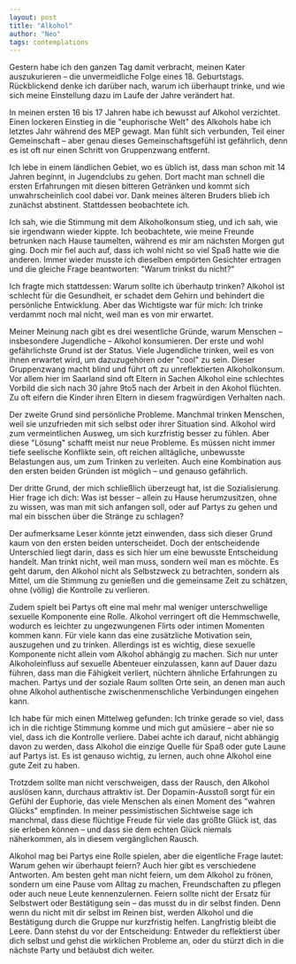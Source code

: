 ```yaml
---
layout: post
title: "Alkohol"
author: "Neo"
tags: contemplations
---
```


Gestern habe ich den ganzen Tag damit verbracht, meinen Kater auszukurieren – die unvermeidliche Folge eines 18. Geburtstags. Rückblickend denke ich darüber nach, warum ich überhaupt trinke, und wie sich meine Einstellung dazu im Laufe der Jahre verändert hat.

In meinen ersten 16 bis 17 Jahren habe ich bewusst auf Alkohol verzichtet. Einen lockeren Einstieg in die "euphorische Welt" des Alkohols habe ich letztes Jahr während des MEP gewagt. Man fühlt sich verbunden, Teil einer Gemeinschaft – aber genau dieses Gemeinschaftsgefühl ist gefährlich, denn es ist oft nur einen Schritt von Gruppenzwang entfernt.

Ich lebe in einem ländlichen Gebiet, wo es üblich ist, dass man schon mit 14 Jahren beginnt, in Jugendclubs zu gehen. Dort macht man schnell die ersten Erfahrungen mit diesen bitteren Getränken und kommt sich unwahrscheinlich cool dabei vor. Dank meines älteren Bruders blieb ich zunächst abstinent. Stattdessen beobachtete ich.

Ich sah, wie die Stimmung mit dem Alkoholkonsum stieg, und ich sah, wie sie irgendwann wieder kippte. Ich beobachtete, wie meine Freunde betrunken nach Hause taumelten, während es mir am nächsten Morgen gut ging. Doch mir fiel auch auf, dass ich wohl nicht so viel Spaß hatte wie die anderen. Immer wieder musste ich dieselben empörten Gesichter ertragen und die gleiche Frage beantworten: "Warum trinkst du nicht?"

Ich fragte mich stattdessen: Warum sollte ich überhautp trinken? Alkohol ist schlecht für die Gesundheit, er schadet dem Gehirn und behindert die persönliche Entwicklung. Aber das Wichtigste war für mich: Ich trinke verdammt noch mal nicht, weil man es von mir erwartet.

Meiner Meinung nach gibt es drei wesentliche Gründe, warum Menschen – insbesondere Jugendliche – Alkohol konsumieren. Der erste und wohl gefährlichste Grund ist der Status. Viele Jugendliche trinken, weil es von ihnen erwartet wird, um dazuzugehören oder "cool" zu sein. Dieser Gruppenzwang macht blind und führt oft zu unreflektierten Alkoholkonsum. Vor allem hier im Saarland sind oft Eltern in Sachen Alkohol eine schlechtes Vorbild die sich nach 30 jahre 9to5 nach der Arbeit in den Akohol flüchten. Zu oft eifern die Kinder ihren Eltern in diesem fragwürdigen Verhalten nach. 

Der zweite Grund sind persönliche Probleme. Manchmal trinken Menschen, weil sie unzufrieden mit sich selbst oder ihrer Situation sind. Alkohol wird zum vermeintlichen Ausweg, um sich kurzfristig besser zu fühlen. Aber diese "Lösung" schafft meist nur neue Probleme. Es müssen nicht immer tiefe seelische Konflikte sein, oft reichen alltägliche, unbewusste Belastungen aus, um zum Trinken zu verleiten. Auch eine Kombination aus den ersten beiden Gründen ist möglich – und genauso gefährlich.

Der dritte Grund, der mich schließlich überzeugt hat, ist die Sozialisierung. Hier frage ich dich: Was ist besser – allein zu Hause herumzusitzen, ohne zu wissen, was man mit sich anfangen soll, oder auf Partys zu gehen und mal ein bisschen über die Stränge zu schlagen?

Der aufmerksame Leser könnte jetzt einwenden, dass sich dieser Grund kaum von den ersten beiden unterscheidet. Doch der entscheidende Unterschied liegt darin, dass es sich hier um eine bewusste Entscheidung handelt. Man trinkt nicht, weil man muss, sondern weil man es möchte. Es geht darum, den Alkohol nicht als Selbstzweck zu betrachten, sondern als Mittel, um die Stimmung zu genießen und die gemeinsame Zeit zu schätzen, ohne (völlig) die Kontrolle zu verlieren.

Zudem spielt bei Partys oft eine mal mehr mal weniger unterschwellige sexuelle Komponente eine Rolle. Alkohol verringert oft die Hemmschwelle, wodurch es leichter zu ungezwungenen Flirts oder intimen Momenten kommen kann. Für viele kann das eine zusätzliche Motivation sein, auszugehen und zu trinken. Allerdings ist es wichtig, diese sexuelle Komponente nicht allein vom Alkohol abhängig zu machen. Sich nur unter Alkoholeinfluss auf sexuelle Abenteuer einzulassen, kann auf Dauer dazu führen, dass man die Fähigkeit verliert, nüchtern ähnliche Erfahrungen zu machen. Partys und der soziale Raum sollten Orte sein, an denen man auch ohne Alkohol authentische zwischenmenschliche Verbindungen eingehen kann.

Ich habe für mich einen Mittelweg gefunden: Ich trinke gerade so viel, dass ich in die richtige Stimmung komme und mich gut amüsiere – aber nie so viel, dass ich die Kontrolle verliere. Dabei achte ich darauf, nicht abhängig davon zu werden, dass Alkohol die einzige Quelle für Spaß oder gute Laune auf Partys ist. Es ist genauso wichtig, zu lernen, auch ohne Alkohol eine gute Zeit zu haben.

Trotzdem sollte man nicht verschweigen, dass der Rausch, den Alkohol auslösen kann, durchaus attraktiv ist. Der Dopamin-Ausstoß sorgt für ein Gefühl der Euphorie, das viele Menschen als einen Moment des "wahren Glücks" empfinden. In meiner pessimistischen Sichtweise sage ich manchmal, dass diese flüchtige Freude für viele das größte Glück ist, das sie erleben können – und dass sie dem echten Glück niemals näherkommen, als in diesem vergänglichen Rausch. 

Alkohol mag bei Partys eine Rolle spielen, aber die eigentliche Frage lautet: Warum gehen wir überhaupt feiern? Auch hier gibt es verschiedene Antworten. Am besten geht man nicht feiern, um dem Alkohol zu frönen, sondern um eine Pause vom Alltag zu machen, Freundschaften zu pflegen oder auch neue Leute kennenzulernen.
Feiern sollte nicht der Ersatz für Selbstwert oder Bestätigung sein – das musst du in dir selbst finden. Denn wenn du nicht mit dir selbst im Reinen bist, werden Alkohol und die Bestätigung durch die Gruppe nur kurzfristig helfen. Langfristig bleibt die Leere. Dann stehst du vor der Entscheidung: Entweder du reflektierst über dich selbst und gehst die wirklichen Probleme an, oder du stürzt dich in die nächste Party und betäubst dich weiter.














